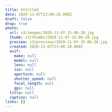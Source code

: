 ```yaml
---
title: Untitled
date: 2020-11-07T23:06:28.000Z
draft: false
drop: true
photo:
  url: s3/images/2020-11-07-15-06-28.jpg
  thumb: s3/thumbs/2020-11-07-15-06-28.jpg
  preview: s3/previews/2020-11-07-15-06-28.jpg
  created: 2020-11-07T23:06:28.000Z
  exif:
    make: null
    model: null
    lens: null
    iso: null
    aperture: null
    shutter_speed: null
    focal_length: null
    gps: null
  title: null
  caption: null
links: []
---
```

